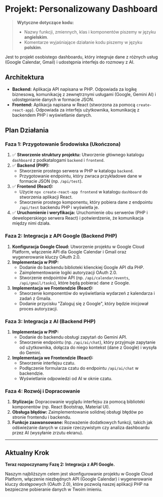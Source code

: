 # Projekt: Personalizowany Dashboard

> **Wytyczne dotyczące kodu:**
> *   Nazwy funkcji, zmiennych, klas i komponentów piszemy w języku **angielskim**.
> *   Komentarze wyjaśniające działanie kodu piszemy w języku **polskim**.

Jest to projekt osobistego dashboardu, który integruje dane z różnych usług (Google Calendar, Gmail) i udostępnia interfejs do rozmowy z AI.

## Architektura

*   **Backend:** Aplikacja API napisana w PHP. Odpowiada za logikę biznesową, komunikację z zewnętrznymi usługami (Google, Gemini AI) i udostępnianie danych w formacie JSON.
*   **Frontend:** Aplikacja napisana w React (stworzona za pomocą `create-react-app`). Odpowiada za interfejs użytkownika, komunikację z backendem PHP i wyświetlanie danych.

## Plan Działania

### Faza 1: Przygotowanie Środowiska (Ukończona)

1.  ✅ **Stworzenie struktury projektu:** Utworzenie głównego katalogu `dashboard` z podkatalogami `backend` i `frontend`.
2.  ✅ **Backend (PHP):**
    *   Stworzenie prostego serwera w PHP w katalogu `backend`.
    *   Przygotowanie endpointu, który zwraca przykładowe dane w formacie JSON (np. `/api/test`).
3.  ✅ **Frontend (React):**
    *   Użycie `npx create-react-app frontend` w katalogu `dashboard` do stworzenia aplikacji React.
    *   Stworzenie prostego komponentu, który pobiera dane z endpointu `/api/test` backendu PHP i wyświetla je.
4.  ✅ **Uruchomienie i weryfikacja:** Uruchomienie obu serwerów (PHP i deweloperskiego serwera React) i potwierdzenie, że komunikacja między nimi działa.

### Faza 2: Integracja z API Google (Backend PHP)

1.  **Konfiguracja Google Cloud:** Utworzenie projektu w Google Cloud Platform, włączenie API dla Google Calendar i Gmail oraz wygenerowanie kluczy OAuth 2.0.
2.  **Implementacja w PHP:**
    *   Dodanie do backendu biblioteki klienckiej Google API dla PHP.
    *   Zaimplementowanie logiki autoryzacji OAuth 2.0.
    *   Stworzenie endpointów API (np. `/api/calendar/events`, `/api/gmail/tasks`), które będą pobierać dane z Google.
3.  **Implementacja we Frontendzie (React):**
    *   Stworzenie komponentów do wyświetlania wydarzeń z kalendarza i zadań z Gmaila.
    *   Dodanie przycisku "Zaloguj się z Google", który będzie inicjował proces autoryzacji.

### Faza 3: Integracja z AI (Backend PHP)

1.  **Implementacja w PHP:**
    *   Dodanie do backendu obsługi zapytań do Gemini API.
    *   Stworzenie endpointu (np. `/api/ai/chat`), który przyjmuje zapytanie od użytkownika, dołącza do niego kontekst (dane z Google) i wysyła do Gemini.
2.  **Implementacja we Frontendzie (React):**
    *   Stworzenie interfejsu czatu.
    *   Podłączenie formularza czatu do endpointu `/api/ai/chat` w backendzie.
    *   Wyświetlanie odpowiedzi od AI w oknie czatu.

### Faza 4: Rozwój i Dopracowanie

1.  **Stylizacja:** Dopracowanie wyglądu interfejsu za pomocą biblioteki komponentów (np. React Bootstrap, Material UI).
2.  **Obsługa błędów:** Zaimplementowanie solidnej obsługi błędów po stronie frontendu i backendu.
3.  **Funkcje zaawansowane:** Rozważenie dodatkowych funkcji, takich jak odświeżanie danych w czasie rzeczywistym czy analiza dashboardu przez AI (wysyłanie zrzutu ekranu).

---

## Aktualny Krok

**Teraz rozpoczynamy Fazę 2: Integracja z API Google.**

Naszym najbliższym celem jest skonfigurowanie projektu w Google Cloud Platform, włączenie niezbędnych API (Google Calendar) i wygenerowanie kluczy dostępowych (OAuth 2.0), które pozwolą naszej aplikacji PHP na bezpieczne pobieranie danych w Twoim imieniu.